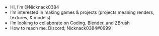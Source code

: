 - Hi, I’m @Nicknack0384
- I’m interested in making games & projects (projects meaning renders, textures, & models)
- I’m looking to collaborate on Coding, Blender, and ZBrush
- How to reach me: Discord; Nicknack0384#0999
